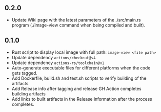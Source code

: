 ## 0.2.0
- Update Wiki page with the latest parameters of the ./src/main.rs program (./image-view command when being compiled and built).

## 0.1.0
- Rust script to display local image with full path: `image-view <file path>`
- Update dependency `actions/checkout@v4`
- Update dependency `actions-rs/toolchain@v1`
- Auto-generate executable files for different platforms when the code gets tagged.
- Add Dockerfile, build.sh and test.sh scripts to verify building of the artifacts
- Add Release info after tagging and release GH Action completes building artifacts
- Add links to built artifacts in the Release information after the process completes.